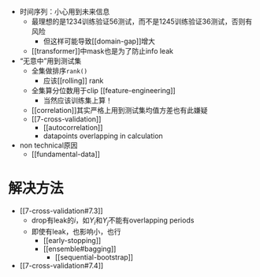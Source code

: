 - 时间序列：小心用到未来信息
  - 最理想的是1234训练验证56测试，而不是1245训练验证36测试，否则有风险
    - 但这样可能导致[[domain-gap]]增大
  - [[transformer]]中mask也是为了防止info leak
- “无意中”用到测试集
  - 全集做排序`rank()`
    - 应该[[rolling]] rank
  - 全集算分位数用于clip [[feature-engineering]]
    - 当然应该训练集上算！
  - [[correlation]]其实严格上用到测试集均值方差也有此嫌疑
  - [[7-cross-validation]]
    - [[autocorrelation]]
    - datapoints overlapping in calculation
- non technical原因
  - [[fundamental-data]]
# 解决方法
- [[7-cross-validation#7.3]]
  - drop有leak的$i$，如$Y_i$和$Y_j$不能有overlapping periods
  - 即使有leak，也影响小，也行
    - [[early-stopping]]
    - [[ensemble#bagging]]
      - [[sequential-bootstrap]]
- [[7-cross-validation#7.4]]